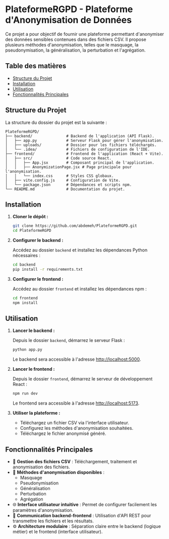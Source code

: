 # PlateformeRGPD - Plateforme d'Anonymisation de Données

Ce projet a pour objectif de fournir une plateforme permettant d'anonymiser des données sensibles contenues dans des fichiers CSV. Il propose plusieurs méthodes d'anonymisation, telles que le masquage, la pseudonymisation, la généralisation, la perturbation et l'agrégation.

## Table des matières

- [Structure du Projet](#structure-du-projet)
- [Installation](#installation)
- [Utilisation](#utilisation)
- [Fonctionnalités Principales](#fonctionnalités-principales)

## Structure du Projet

La structure du dossier du projet est la suivante :

```
PlateformeRGPD/
├── backend/               # Backend de l'application (API Flask).
│   ├── app.py             # Serveur Flask pour gérer l'anonymisation.
│   ├── uploads/           # Dossier pour les fichiers téléchargés.
│   └── .idea/             # Fichiers de configuration de l'IDE.
├── frontend/              # Frontend de l'application (React + Vite).
│   ├── src/               # Code source React.
│   │   ├── App.jsx        # Composant principal de l'application.
│   │   ├── AnonymizationPage.jsx # Page principale pour l'anonymisation.
│   │   └── index.css      # Styles CSS globaux.
│   ├── vite.config.js     # Configuration de Vite.
│   └── package.json       # Dépendances et scripts npm.
└── README.md              # Documentation du projet.
```

## Installation

1. **Cloner le dépôt :**

    ```bash
    git clone https://github.com/abdemeh/PlateformeRGPD.git
    cd PlateformeRGPD
    ```

2. **Configurer le backend :**

    Accédez au dossier `backend` et installez les dépendances Python nécessaires :

    ```bash
    cd backend
    pip install -r requirements.txt
    ```

3. **Configurer le frontend :**

    Accédez au dossier `frontend` et installez les dépendances npm :

    ```bash
    cd frontend
    npm install
    ```

## Utilisation

1. **Lancer le backend :**

    Depuis le dossier `backend`, démarrez le serveur Flask :

    ```bash
    python app.py
    ```

    Le backend sera accessible à l'adresse [http://localhost:5000](http://localhost:5000).

2. **Lancer le frontend :**

    Depuis le dossier `frontend`, démarrez le serveur de développement React :

    ```bash
    npm run dev
    ```

    Le frontend sera accessible à l'adresse [http://localhost:5173](http://localhost:5173).

3. **Utiliser la plateforme :**

    - Téléchargez un fichier CSV via l'interface utilisateur.
    - Configurez les méthodes d'anonymisation souhaitées.
    - Téléchargez le fichier anonymisé généré.

## Fonctionnalités Principales

- 📂 **Gestion des fichiers CSV** : Téléchargement, traitement et anonymisation des fichiers.
- 🔐 **Méthodes d'anonymisation disponibles** :
  - Masquage
  - Pseudonymisation
  - Généralisation
  - Perturbation
  - Agrégation
- 🌐 **Interface utilisateur intuitive** : Permet de configurer facilement les paramètres d'anonymisation.
- 🔄 **Communication backend-frontend** : Utilisation d'API REST pour transmettre les fichiers et les résultats.
- ⚙️ **Architecture modulaire** : Séparation claire entre le backend (logique métier) et le frontend (interface utilisateur).
